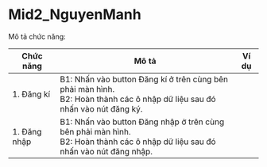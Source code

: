 # Mid2_NguyenManh

<!DOCTYPE html>
<html>
<head>
  <meta name="viewport" content="width=device-width, initial-scale=1">
  <link rel="stylesheet" href="https://maxcdn.bootstrapcdn.com/bootstrap/3.4.1/css/bootstrap.min.css">
</head>
<body>

<div class="container">
  <p>Mô tả chức năng:</p>                                                                                      
  <div class="table-responsive">          
  <table class="table">
    <thead>
      <tr>
        <th>Chức năng</th>
        <th>Mô tả</th>
        <th>Ví dụ</th>
      </tr>
    </thead>
    <tbody>
      <tr>
        <td>1. Đăng kí</td>
        <td>B1: Nhấn vào button Đăng kí ở trên cùng bên phải màn hình.
          <br>B2: Hoàn thành các ô nhập dữ liệu sau đó nhấn vào nút đăng ký.</td>
        <td><img src="https://i.ibb.co/7YWGHpg/Capture.png" alt="" ></td>
      </tr>
      <tr>
        <td>1. Đăng nhập</td>
        <td>B1: Nhấn vào button Đăng nhập ở trên cùng bên phải màn hình.
          <br>B2: Hoàn thành các ô nhập dữ liệu sau đó nhấn vào nút đăng nhập.</td>
        <td><img src="https://i.ibb.co/Fz1dNBw/Capture.png" alt="" ></td>
        <tr>
     </tbody> 
  </table>
  </div>
</div>

